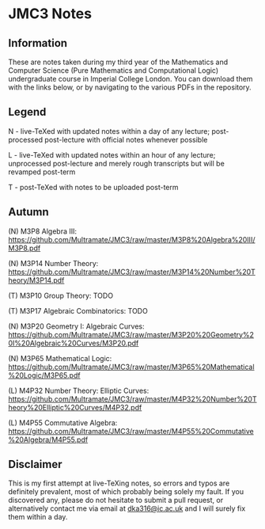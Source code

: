 # JMC3 Notes

## Information

These are notes taken during my third year of the Mathematics and Computer Science (Pure Mathematics and Computational Logic) undergraduate course in Imperial College London. You can download them with the links below, or by navigating to the various PDFs in the repository.

## Legend

N - live-TeXed with updated notes within a day of any lecture; post-processed post-lecture with official notes whenever possible

L - live-TeXed with updated notes within an hour of any lecture; unprocessed post-lecture and merely rough transcripts but will be revamped post-term

T - post-TeXed with notes to be uploaded post-term

## Autumn

(N) M3P8 Algebra III: https://github.com/Multramate/JMC3/raw/master/M3P8%20Algebra%20III/M3P8.pdf

(N) M3P14 Number Theory: https://github.com/Multramate/JMC3/raw/master/M3P14%20Number%20Theory/M3P14.pdf

(T) M3P10 Group Theory: TODO

(T) M3P17 Algebraic Combinatorics: TODO

(N) M3P20 Geometry I: Algebraic Curves: https://github.com/Multramate/JMC3/raw/master/M3P20%20Geometry%20I%20Algebraic%20Curves/M3P20.pdf

(N) M3P65 Mathematical Logic: https://github.com/Multramate/JMC3/raw/master/M3P65%20Mathematical%20Logic/M3P65.pdf

(L) M4P32 Number Theory: Elliptic Curves: https://github.com/Multramate/JMC3/raw/master/M4P32%20Number%20Theory%20Elliptic%20Curves/M4P32.pdf

(L) M4P55 Commutative Algebra: https://github.com/Multramate/JMC3/raw/master/M4P55%20Commutative%20Algebra/M4P55.pdf

## Disclaimer

This is my first attempt at live-TeXing notes, so errors and typos are definitely prevalent, most of which probably being solely my fault. If you discovered any, please do not hesitate to submit a pull request, or alternatively contact me via email at dka316@ic.ac.uk and I will surely fix them within a day.